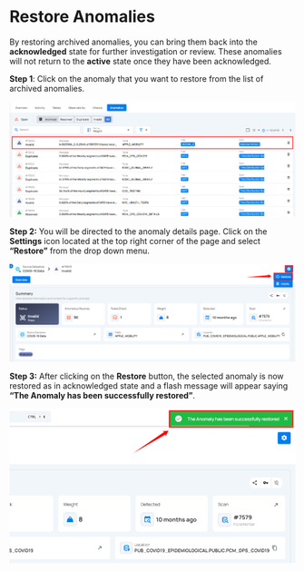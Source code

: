 # Restore Anomalies

By restoring archived anomalies, you can bring them back into the **acknowledged** state for further investigation or review. These anomalies will not return to the **active** state once they have been acknowledged.

**Step 1**: Click on the anomaly that you want to restore from the list of archived anomalies.

![restore-anomaly](../assets/datastores/restore-anomalies/restore-anomaly.png)

**Step 2:** You will be directed to the anomaly details page. Click on the **Settings** icon located at the top right corner of the page and select **“Restore”** from the drop down menu.

![restore-option](../assets/datastores/restore-anomalies/restore-option.png)

**Step 3:** After clicking on the **Restore** button, the selected anomaly is now restored as in acknowledged state and a flash message will appear saying **“The Anomaly has been successfully restored”**.

![restore-success](../assets/datastores/restore-anomalies/restore-success.png)
